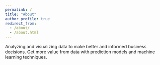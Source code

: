 ```yaml
---
permalink: /
title: "About"
author_profile: true
redirect_from: 
  - /about/
  - /about.html
---
```


Analyzing and visualizing data to make better and informed business decisions. Get more value from data with prediction models and machine learning techniques.

